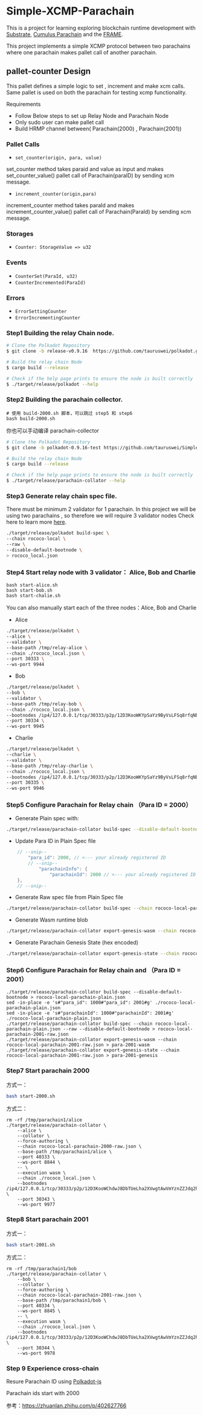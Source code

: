 # Simple-XCMP-Parachain

This is a  project for learning exploring blockchain runtime development with
[Substrate](https://substrate.dev/),  [Cumulus Parachain](https://github.com/paritytech/cumulus) and the
[FRAME](https://substrate.dev/docs/en/knowledgebase/runtime/frame).

This project implements a simple  XCMP protocol between two parachains where one parachain makes pallet call of another parachain.


## pallet-counter Design
This pallet defines a simple logic to set , increment and make xcm calls. Same pallet is used on both the parachain for testing xcmp functionality.

Requirements
- Follow Below steps to set up Relay Node and Parachain Node
- Only sudo user can make pallet call
- Build HRMP channel between( Parachain(2000) , Parachain(2001))

### Pallet Calls
- `set_counter(origin, para, value)`

set_counter method takes paraid and value as input and makes set_counter_value() pallet call of Parachain(paraID) by sending xcm message.

- `increment_counter(origin,para)`

increment_counter method takes paraId and makes increment_counter_value() pallet call of Parachain(ParaId) by sending xcm message.

### Storages
- `Counter: StorageValue => u32`

### Events
- `CounterSet(ParaId, u32)`
- `CounterIncremented(ParaId)`

### Errors
- `ErrorSettingCounter`
- `ErrorIncrementingCounter`
### Step1 Building the relay Chain node.

```sh
# Clone the Polkadot Repository
$ git clone -b release-v0.9.16  https://github.com/tauruswei/polkadot.git

# Build the relay chain Node
$ cargo build --release

# Check if the help page prints to ensure the node is built correctly
$ ./target/release/polkadot --help

```
### Step2 Building the parachain collector.
```
# 使用 build-2000.sh 脚本，可以跳过 step5 和 step6
bash build-2000.sh
```

你也可以手动编译 parachain-collector

```sh
# Clone the Polkadot Repository
$ git clone -b polkadot-0.9.16-test https://github.com/tauruswei/Simple-XCMP-Parachain.git

# Build the relay chain Node
$ cargo build --release

# Check if the help page prints to ensure the node is built correctly
$ ./target/release/parachain-collator --help

```

### Step3 Generate relay chain spec file.
There must be minimum 2 validator for 1 parachain. In this project we will be using two parachains , so therefore we will require 3 validator nodes
Check here to learn more [here](https://docs.substrate.io/v3/runtime/chain-specs/).
```sh
./target/release/polkadot build-spec \
--chain rococo-local \
--raw \
--disable-default-bootnode \
> rococo_local.json
```

### Step4 Start relay node with 3 validator： Alice, Bob and Charlie
```
bash start-alice.sh
bash start-bob.sh
bash start-chalie.sh
```
You can also manually start each of the three nodes：Alice, Bob and Charlie
- Alice
```sh
./target/release/polkadot \
--alice \
--validator \
--base-path /tmp/relay-alice \
--chain ./rococo_local.json \
--port 30333 \
--ws-port 9944
```

- Bob
```sh
./target/release/polkadot \
--bob \
--validator \
--base-path /tmp/relay-bob \
--chain ./rococo_local.json \
--bootnodes /ip4/127.0.0.1/tcp/30333/p2p/12D3KooWKYpSaYz9ByVsLFSq8rfqNbP5Zbad4i6FBT8MKuFd1Ez7 \
--port 30334 \
--ws-port 9945
```

- Charlie
```sh
./target/release/polkadot \
--charlie \
--validator \
--base-path /tmp/relay-charlie \
--chain ./rococo_local.json \
--bootnodes /ip4/127.0.0.1/tcp/30333/p2p/12D3KooWKYpSaYz9ByVsLFSq8rfqNbP5Zbad4i6FBT8MKuFd1Ez7 \
--port 30335 \
--ws-port 9946

```

### Step5 Configure Parachain for Relay chain （Para ID = 2000）

- Generate Plain spec with:
```sh
./target/release/parachain-collator build-spec --disable-default-bootnode > rococo-local-parachain-plain.json
```

- Update Para ID in Plain Spec file
```rust
	// --snip--
		"para_id": 2000, // <--- your already registered ID
		// --snip--
			"parachainInfo": {
				"parachainId": 2000 // <--- your already registered ID
	},
	// --snip--
```

- Generate Raw spec file from Plain Spec file
```sh
./target/release/parachain-collator build-spec --chain rococo-local-parachain-plain.json --raw --disable-default-bootnode > rococo-local-parachain-2000-raw.json
```

- Generate Wasm runtime blob
```sh
./target/release/parachain-collator export-genesis-wasm --chain rococo-local-parachain-2000-raw.json > para-2000-wasm
```

- Generate Parachain Genesis State (hex encoded)
```sh
./target/release/parachain-collator export-genesis-state --chain rococo-local-parachain-2000-raw.json > para-2000-genesis
```

### Step6 Configure Parachain for Relay chain and （Para ID = 2001）
```
./target/release/parachain-collator build-spec --disable-default-bootnode > rococo-local-parachain-plain.json
sed -in-place -e 's#"para_id": 1000#"para_id": 2001#g' ./rococo-local-parachain-plain.json
sed -in-place -e 's#"parachainId": 1000#"parachainId": 2001#g' ./rococo-local-parachain-plain.json
./target/release/parachain-collator build-spec --chain rococo-local-parachain-plain.json --raw --disable-default-bootnode > rococo-local-parachain-2001-raw.json
./target/release/parachain-collator export-genesis-wasm --chain rococo-local-parachain-2001-raw.json > para-2001-wasm
./target/release/parachain-collator export-genesis-state --chain rococo-local-parachain-2001-raw.json > para-2001-genesis
```

### Step7 Start parachain 2000
方式一：
```sh
bash start-2000.sh 
```
方式二：
```
rm -rf /tmp/parachain1/alice
./target/release/parachain-collator \
	--alice \
	--collator \
	--force-authoring \
	--chain rococo-local-parachain-2000-raw.json \
	--base-path /tmp/parachain1/alice \
	--port 40333 \
	--ws-port 8844 \
	-- \
	--execution wasm \
	--chain ./rococo_local.json \
	--bootnodes /ip4/127.0.0.1/tcp/30333/p2p/12D3KooWChdwJ8DbTUeLha2XVwgtAwVmYznZZJdq2hskZbdXHbVr \
	--port 30343 \
	--ws-port 9977
```

### Step8 Start parachain 2001
方式一：
```sh
bash start-2001.sh 
```
方式二：
```
rm -rf /tmp/parachain1/bob
./target/release/parachain-collator \
	--bob \
	--collator \
	--force-authoring \
	--chain rococo-local-parachain-2001-raw.json \
	--base-path /tmp/parachain1/bob \
	--port 40334 \
	--ws-port 8845 \
	-- \
	--execution wasm \
	--chain ./rococo_local.json \
	--bootnodes /ip4/127.0.0.1/tcp/30333/p2p/12D3KooWChdwJ8DbTUeLha2XVwgtAwVmYznZZJdq2hskZbdXHbVr \
	--port 30344 \
	--ws-port 9978
```
### Step 9 Experience cross-chain 
Resure Parachain ID using [Polkadot-js](https://polkadot.js.org/apps/?rpc=ws%3A%2F%2F127.0.0.1%3A9944#/parachains/parathreads)

Parachain ids start with 2000

参考：https://zhuanlan.zhihu.com/p/402627766
